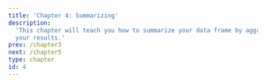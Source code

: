 ```yaml
---
title: 'Chapter 4: Summarizing'
description:
  'This chapter will teach you how to summarize your data frame by aggregating
  your results.'
prev: /chapter3
next: /chapter5
type: chapter
id: 4
---
```

